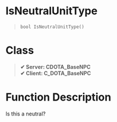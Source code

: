 # IsNeutralUnitType
> `bool IsNeutralUnitType()`
# Class
> __✔ Server: CDOTA_BaseNPC__  
> __✔ Client: C_DOTA_BaseNPC__  
# Function Description
Is this a neutral?
